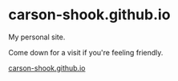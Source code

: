 # carson-shook.github.io

My personal site.

Come down for a visit if you're feeling friendly.

[carson-shook.github.io](http://carson-shook.github.io)
